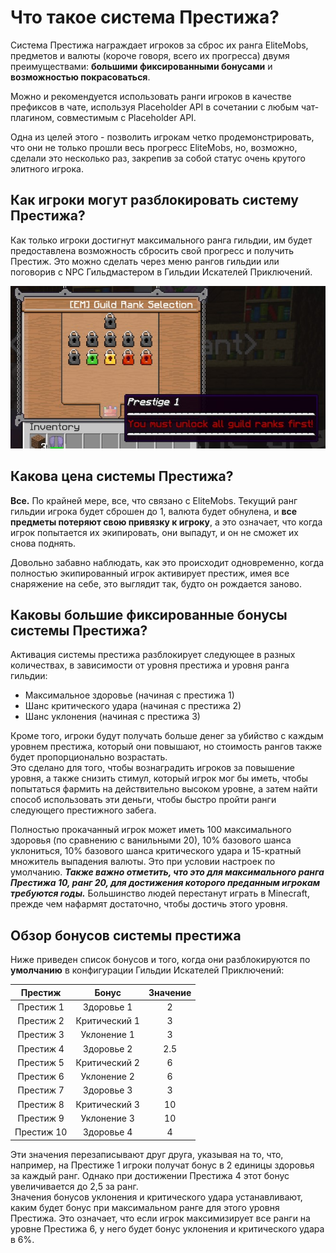 # Что такое система Престижа?

Система Престижа награждает игроков за сброс их ранга EliteMobs, предметов и валюты (короче говоря, всего их прогресса) двумя преимуществами: **большими фиксированными бонусами** и **возможностью покрасоваться**.

Можно и рекомендуется использовать ранги игроков в качестве префиксов в чате, используя Placeholder API в сочетании с любым чат-плагином, совместимым с Placeholder API.

Одна из целей этого - позволить игрокам четко продемонстрировать, что они не только прошли весь прогресс EliteMobs, но, возможно, сделали это несколько раз, закрепив за собой статус очень крутого элитного игрока.

## Как игроки могут разблокировать систему Престижа?

Как только игроки достигнут максимального ранга гильдии, им будет предоставлена возможность сбросить свой прогресс и получить Престиж. Это можно сделать через меню рангов гильдии или поговорив с NPC Гильдмастером в Гильдии Искателей Приключений.

<div align="center">

![prestige_guild_rank.jpg](../../../img/wiki/prestige_guild_rank.jpg)

</div>

## Какова цена системы Престижа?

**Все.** По крайней мере, все, что связано с EliteMobs. Текущий ранг гильдии игрока будет сброшен до 1, валюта будет обнулена, и **все предметы потеряют свою привязку к игроку**, а это означает, что когда игрок попытается их экипировать, они выпадут, и он не сможет их снова поднять.

Довольно забавно наблюдать, как это происходит одновременно, когда полностью экипированный игрок активирует престиж, имея все снаряжение на себе, это выглядит так, будто он рождается заново.

## Каковы большие фиксированные бонусы системы Престижа?

Активация системы престижа разблокирует следующее в разных количествах, в зависимости от уровня престижа и уровня ранга гильдии:

- Максимальное здоровье (начиная с престижа 1)
- Шанс критического удара (начиная с престижа 2)
- Шанс уклонения (начиная с престижа 3)

Кроме того, игроки будут получать больше денег за убийство с каждым уровнем престижа, который они повышают, но стоимость рангов также будет пропорционально возрастать. <br>Это сделано для того, чтобы вознаградить игроков за повышение уровня, а также снизить стимул, который игрок мог бы иметь, чтобы попытаться фармить на действительно высоком уровне, а затем найти способ использовать эти деньги, чтобы быстро пройти ранги следующего престижного забега.

Полностью прокачанный игрок может иметь 100 максимального здоровья (по сравнению с ванильными 20), 10% базового шанса уклониться, 10% базового шанса критического удара и 15-кратный множитель выпадения валюты. Это при условии настроек по умолчанию. ***Также важно отметить, что это для максимального ранга Престижа 10, ранг 20, для достижения которого преданным игрокам требуются годы.*** Большинство людей перестанут играть в Minecraft, прежде чем нафармят достаточно, чтобы достичь этого уровня.

## Обзор бонусов системы престижа
Ниже приведен список бонусов и того, когда они разблокируются по **умолчанию** в конфигурации Гильдии Искателей Приключений:

<div align="center">

| Престиж |  Бонус    | Значение |
|:--------:|:----------:|:-----:|
| Престиж 1  |  Здоровье 1  |   2   |
| Престиж 2  | Критический 1 |   3   | На самом деле 3
| Престиж 3  | Уклонение 1   |   3   | На самом деле 4
| Престиж 4  |  Здоровье 2  |  2.5  |
| Престиж 5  | Критический 2 |   6   |
| Престиж 6  |  Уклонение 2   |   6   |
| Престиж 7  |  Здоровье 3  |   3   |
| Престиж 8  | Критический 3 |  10   |
| Престиж 9  |  Уклонение 3   |  10   |
| Престиж 10 |  Здоровье 4  |   4   |

</div>

Эти значения перезаписывают друг друга, указывая на то, что, например, на Престиже 1 игроки получат бонус в 2 единицы здоровья за каждый ранг. Однако при достижении Престижа 4 этот бонус увеличивается до 2,5 за ранг.
<br>Значения бонусов уклонения и критического удара устанавливают, каким будет бонус при максимальном ранге для этого уровня Престижа. Это означает, что если игрок максимизирует все ранги на уровне Престижа 6, у него будет бонус уклонения и критического удара в 6%.
